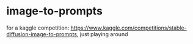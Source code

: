 # image-to-prompts
for a kaggle competition: https://www.kaggle.com/competitions/stable-diffusion-image-to-prompts, just playing around
